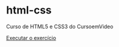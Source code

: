 # html-css
Curso de HTML5 e CSS3 do CursoemVideo

<a href="https://joaogabriel231.github.io/html-css/exercícios/ex001/index.html">
Executar o exercício</a>

